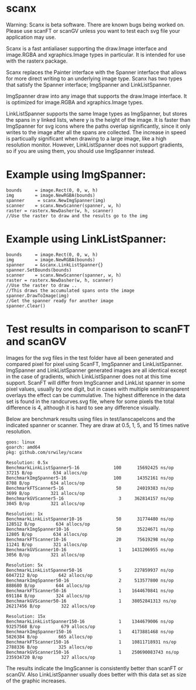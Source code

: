 # scanx

Warning: Scanx is beta software. There are known bugs being worked on. Please use scanFT or scanGV unless you want to test each svg file your application may use.

Scanx is a fast antialiaser supporting the draw.Image interface and image.RGBA and xgraphics.Image types in particular. It is intended for use with the rasterx package.

Scanx replaces the Painter interface with the Spanner interface that allows for more direct writing to an underlying image type. Scanx has two types that satisfy the Spanner interface; ImgSpanner and LinkListSpanner.

ImgSpanner draw into any image that supports the draw.Image interface. It is optimized for image.RGBA and xgraphics.Image types.

LinkListSpanner supports the same Image types as ImgSpanner, but stores the spans in y linked lists, where y is the height of the image. It is faster than ImgSpanner for svg icons where the paths overlap significantly, since it only writes to the image after all the spans are collected. The increase in speed is particually significant when drawing to a large image, like a high resolution monitor. However, LinkListSpanner does not support gradients, so if you are using them, you should use ImgSpanner instead.

# Example using ImgSpanner:
```golang
bounds     = image.Rect(0, 0, w, h)
img        = image.NewRGBA(bounds)
spanner     = scanx.NewImgSpanner(img)
scanner    = scanx.NewScanner(spanner, w, h)
raster = rasterx.NewDasher(w, h, scanner)
//Use the raster to draw and the results go to the img
``` 
# Example using LinkListSpanner:
```golang  
bounds     = image.Rect(0, 0, w, h)
img        = image.NewRGBA(bounds)
spanner    = &scanx.LinkListSpanner{}
spanner.SetBounds(bounds)
scanner    = scanx.NewScanner(spanner, w, h)
raster = rasterx.NewDasher(w, h, scanner)
//Use the raster to draw ..
//This draws the accumulated spans onto the image
spanner.DrawToImage(img)
//Get the spanner ready for another image
spanner.Clear()
``` 
# Test results in comparison to scanFT and scanGV
Images for the svg files in the test folder have all been generated and compared pixel for pixel using ScanFT, ImgSpanner and LinkListSpanner. ImgSpanner and LinkListSpanner generated images are all identical except in the case of gradients, which LinkListSpanner does not at this time support. ScanFT will differ from ImgScanner and LinkList spanner in some pixel values, usually by one digit, but in cases with multiple semitransparent overlays the effect can be cummulative. The highest difference in the data set is found in the randcurves.svg file, where for some pixels the total difference is 4, although it is hard to see any difference visually.

Below are benchmark results using files in test/lanscapeIcons and the indicated spanner or scanner. They are draw at 0.5, 1, 5, and 15 times native resolution.

```
goos: linux
goarch: amd64
pkg: github.com/srwiley/scanx

Resolution: 0.5x 
BenchmarkLinkListSpanner5-16      	     100	  15692425 ns/op	   37215 B/op	     634 allocs/op
BenchmarkImgSpanner5-16           	     100	  14352161 ns/op	    8708 B/op	     634 allocs/op
BenchmarkFTScanner5-16            	      50	  24019383 ns/op	    3699 B/op	     321 allocs/op
BenchmarkGVScanner5-16            	       3	 362814157 ns/op	    3045 B/op	     321 allocs/op

Resolution: 1x
BenchmarkLinkListSpanner10-16     	      50	  31774480 ns/op	  128512 B/op	     634 allocs/op
BenchmarkImgSpanner10-16          	      50	  35224671 ns/op	   12805 B/op	     634 allocs/op
BenchmarkFTScanner10-16           	      20	  75619298 ns/op	   11241 B/op	     321 allocs/op
BenchmarkGVScanner10-16           	       1	1431206955 ns/op	    3056 B/op	     321 allocs/op

Resolution: 5x
BenchmarkLinkListSpanner50-16     	       5	 227859937 ns/op	 6047212 B/op	     642 allocs/op
BenchmarkImgSpanner50-16          	       2	 513577800 ns/op	  888680 B/op	     644 allocs/op
BenchmarkFTScanner50-16           	       1	1644670841 ns/op	  691184 B/op	     324 allocs/op
BenchmarkGVScanner50-16           	       1	38052841313 ns/op	26217456 B/op	     322 allocs/op

Resolution: 15x
BenchmarkLinkListSpanner150-16    	       1	1344679006 ns/op	93257568 B/op	     679 allocs/op
BenchmarkImgSpanner150-16         	       1	4173881468 ns/op	 5826384 B/op	     665 allocs/op
BenchmarkFTScanner150-16          	       1	10811718931 ns/op	 2788336 B/op	     325 allocs/op
BenchmarkGVScanner150-16          	       1	250690083743 ns/op	235934720 B/op	     327 allocs/op
```
The results indicate the ImgScanner is consistently better than scanFT or scanGV. Also LinkListSpanner usually does better with this data set as size of the graphic increases. 
